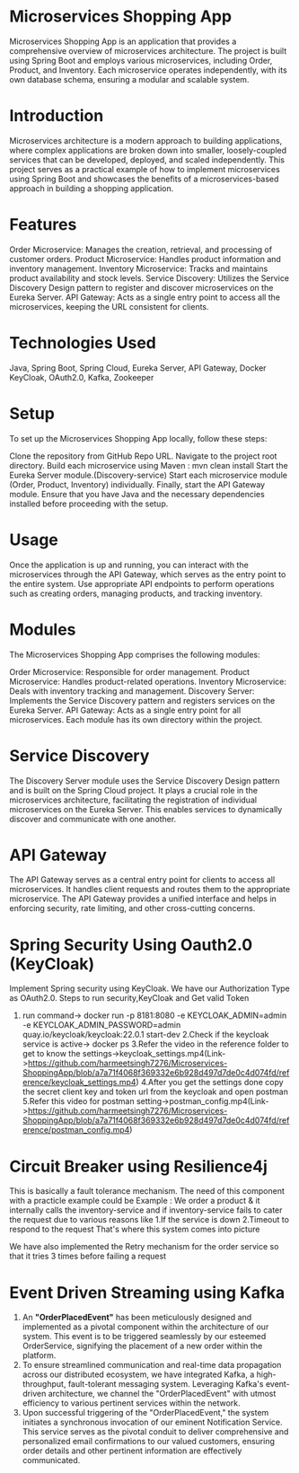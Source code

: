 # Microservices Shopping App

Microservices Shopping App is an application that provides a comprehensive overview of microservices architecture. The project is built using Spring Boot and employs various microservices, including Order, Product, and Inventory. Each microservice operates independently, with its own database schema, ensuring a modular and scalable system.


# Introduction
Microservices architecture is a modern approach to building applications, where complex applications are broken down into smaller, loosely-coupled services that can be developed, deployed, and scaled independently. This project serves as a practical example of how to implement microservices using Spring Boot and showcases the benefits of a microservices-based approach in building a shopping application.

# Features
Order Microservice: Manages the creation, retrieval, and processing of customer orders.
Product Microservice: Handles product information and inventory management.
Inventory Microservice: Tracks and maintains product availability and stock levels.
Service Discovery: Utilizes the Service Discovery Design pattern to register and discover microservices on the Eureka Server.
API Gateway: Acts as a single entry point to access all the microservices, keeping the URL consistent for clients.

# Technologies Used
Java,
Spring Boot,
Spring Cloud,
Eureka Server,
API Gateway,
Docker
KeyCloak,
OAuth2.0,
Kafka,
Zookeeper


# Setup
To set up the Microservices Shopping App locally, follow these steps:

Clone the repository from GitHub Repo URL.
Navigate to the project root directory.
Build each microservice using Maven : mvn clean install 
Start the Eureka Server module.(Discovery-service)
Start each microservice module (Order, Product, Inventory) individually.
Finally, start the API Gateway module.
Ensure that you have Java and the necessary dependencies installed before proceeding with the setup.

# Usage
Once the application is up and running, you can interact with the microservices through the API Gateway, which serves as the entry point to the entire system. Use appropriate API endpoints to perform operations such as creating orders, managing products, and tracking inventory.

# Modules
The Microservices Shopping App comprises the following modules:

Order Microservice: Responsible for order management.
Product Microservice: Handles product-related operations.
Inventory Microservice: Deals with inventory tracking and management.
Discovery Server: Implements the Service Discovery pattern and registers services on the Eureka Server.
API Gateway: Acts as a single entry point for all microservices.
Each module has its own directory within the project.

# Service Discovery
The Discovery Server module uses the Service Discovery Design pattern and is built on the Spring Cloud project. It plays a crucial role in the microservices architecture, facilitating the registration of individual microservices on the Eureka Server. This enables services to dynamically discover and communicate with one another.

# API Gateway
The API Gateway serves as a central entry point for clients to access all microservices. It handles client requests and routes them to the appropriate microservice. The API Gateway provides a unified interface and helps in enforcing security, rate limiting, and other cross-cutting concerns.

# Spring Security Using Oauth2.0 (KeyCloak)
Implement Spring security using KeyCloak. We have our Authorization Type as OAuth2.0.
Steps to run security,KeyCloak and Get valid Token
1. run command-> docker run -p 8181:8080 -e KEYCLOAK_ADMIN=admin -e KEYCLOAK_ADMIN_PASSWORD=admin quay.io/keycloak/keycloak:22.0.1 start-dev
2.Check if the keycloak service is active-> docker ps
3.Refer the video in the reference folder to get to know the settings->keycloak_settings.mp4(Link->https://github.com/harmeetsingh7276/Microservices-ShoppingApp/blob/a7a71f4068f369332e6b928d497d7de0c4d074fd/reference/keycloak_settings.mp4)
4.After you get the settings done copy the secret client key and token url from the keycloak and open postman
5.Refer this video for postman setting->postman_config.mp4(Link->https://github.com/harmeetsingh7276/Microservices-ShoppingApp/blob/a7a71f4068f369332e6b928d497d7de0c4d074fd/reference/postman_config.mp4)

# Circuit Breaker using Resilience4j
This is basically a fault tolerance mechanism. The need of this component with a practicle example could be 
Example : We order a product & it internally calls the inventory-service and if inventory-service fails to cater the request due to various reasons like 
1.If the service is down
2.Timeout to respond to the request
That's where this system comes into picture

We have also implemented the Retry mechanism for the order service so that it tries 3 times before failing a request

# Event Driven Streaming using Kafka
1. An **"OrderPlacedEvent"** has been meticulously designed and implemented as a pivotal component within the architecture of our system. This event is to be triggered seamlessly by our esteemed OrderService, signifying the placement of a new order within the platform.
2. To ensure streamlined communication and real-time data propagation across our distributed ecosystem, we have integrated Kafka, a high-throughput, fault-tolerant messaging system. Leveraging Kafka's event-driven architecture, we channel the "OrderPlacedEvent" with utmost efficiency to various pertinent services within the network.
3. Upon successful triggering of the "OrderPlacedEvent," the system initiates a synchronous invocation of our eminent Notification Service. This service serves as the pivotal conduit to deliver comprehensive and personalized email confirmations to our valued customers, ensuring order details and other pertinent information are effectively communicated.